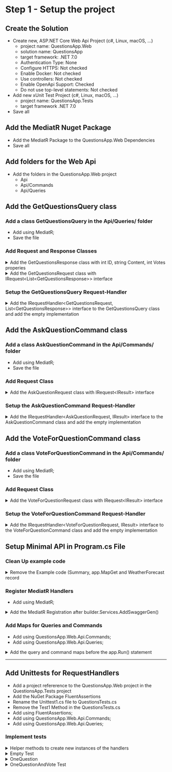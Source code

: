 # Step 1 - Setup the project

## Create the Solution

* Create new, ASP.NET Core Web Api Project (c#, Linux, macOS, ...)
  * project name: QuestionsApp.Web
  * solution name: QuestionsApp
  * target framework: .NET 7.0
  * Authentication Type: None
  * Configure HTTPS: Not checked
  * Enable Docker: Not checked
  * Use controllers: Not checked
  * Enable OpenApi Support: Checked
  * Do not use top-level statements: Not checked
* Add new xUnit Test Project (c#, Linux, macOS, ...)
  * project name: QuestionsApp.Tests
  * target framework .NET 7.0
* Save all

## Add the MediatR Nuget Package

* Add the MediatR Package to the QuestionsApp.Web Dependencies
* Save all

## Add folders for the Web Api

* Add the folders in the QuestionsApp.Web project
  * Api
  * Api/Commands
  * Api/Queries

## Add the GetQuestionsQuery class

### Add a class GetQuestionsQuery in the Api/Queries/ folder 

* Add using MediatR; 
* Save the file

### Add Request and Response Classes

<details><summary>Add the GetQuestionsResponse class with int ID, string Content, int Votes properies</summary>

~~~c#
public class GetQuestionsResponse
{
	public int ID { get; set; }
	public string Content { get; set; } = "";
	public int Votes { get; set; }
}
~~~
</details>


<details><summary>Add the GetQuestionsRequest class with IRequest&lt;List&lt;GetQuestionsResponse&gt&gt; interface</summary>

~~~c#
public class GetQuestionsRequest : IRequest<List<GetQuestionsResponse>>
{ }
~~~
</details>

### Setup the GetQuestionsQuery Request-Handler

<details><summary>Add the IRequestHandler&lt;GetQuestionsRequest, List&lt;GetQuestionsResponse&gt;&gt interface to the GetQuestionsQuery class and add the empty implementation</summary>

~~~c#
public class GetQuestionsQuery : IRequestHandler<GetQuestionsRequest, List<GetQuestionsResponse>>
{
	public Task<List<GetQuestionsResponse>> Handle(GetQuestionsRequest request, CancellationToken cancellationToken)
	{
		throw new NotImplementedException();
	}
}
~~~
</details>


## Add the AskQuestionCommand class

### Add a class AskQuestionCommand in the Api/Commands/ folder 

* Add using MediatR; 
* Save the file

### Add Request Class

<details><summary>Add the AskQuestionRequest class with IRequest&lt;IResult&gt; interface</summary>

~~~c#
public class AskQuestionRequest :IRequest<IResult>
{
	public string Content { get; set; } = "";
}
~~~
</details>

### Setup the AskQuestionCommand Request-Handler

<details><summary>Add the IRequestHandler&lt;AskQuestionRequest, IResult&gt interface to the AskQuestionCommand class and add the empty implementation</summary>

~~~c#
public class AskQuestionCommand : IRequestHandler<AskQuestionRequest, IResult>
{
	public Task<IResult> Handle(AskQuestionRequest request, CancellationToken cancellationToken)
	{
		throw new NotImplementedException();
	}
}
~~~
</details>

## Add the VoteForQuestionCommand class

### Add a class VoteForQuestionCommand in the Api/Commands/ folder 

* Add using MediatR; 
* Save the file

### Add Request Class

<details><summary>Add the VoteForQuestionRequest class with IRequest&lt;IResult&gt; interface</summary>

~~~c#
public class VoteForQuestionRequest : IRequest<IResult>
{
	public int QuestionID { get; set; }
}
~~~
</details>

### Setup the VoteForQuestionCommand Request-Handler

<details><summary>Add the IRequestHandler&lt;VoteForQuestionRequest, IResult&gt interface to the VoteForQuestionCommand class and add the empty implementation</summary>

~~~c#
public class VoteForQuestionCommand : IRequestHandler<VoteForQuestionRequest, IResult>
{
	public Task<IResult> Handle(VoteForQuestionRequest request, CancellationToken cancellationToken)
	{
		throw new NotImplementedException();
	}
}
~~~
</details>


## Setup Minimal API in Program.cs File

### Clean Up example code

<details><summary>Remove the Example code (Summary, app.MapGet and WeatherForecast record</summary>
 
~~~c#
// remove summaries
var summaries = new[]
{
    "Freezing", "Bracing", "Chilly", "Cool", "Mild", "Warm", "Balmy", "Hot", "Sweltering", "Scorching"
};

// remove MapGet
app.MapGet("/weatherforecast", () =>
{
    var forecast = Enumerable.Range(1, 5).Select(index =>
        new WeatherForecast
        (
            DateOnly.FromDateTime(DateTime.Now.AddDays(index)),
            Random.Shared.Next(-20, 55),
            summaries[Random.Shared.Next(summaries.Length)]
        ))
        .ToArray();
    return forecast;
});

// remove WeatherForecast
internal record WeatherForecast(DateOnly Date, int TemperatureC, string? Summary)
{
    public int TemperatureF => 32 + (int)(TemperatureC / 0.5556);
}
~~~
</details>

### Register MediatR Handlers

* Add using MediatR;

<details><summary>Add the MediatR Registration after builder.Services.AddSwaggerGen()</summary>

~~~c#
builder.Services.AddSwaggerGen();
// Register MediatR
builder.Services.AddMediatR(cfg => cfg.RegisterServicesFromAssemblyContaining<Program>());
~~~
</details>

### Add Maps for Queries and Commands

* Add using QuestionsApp.Web.Api.Commands;
* Add using QuestionsApp.Web.Api.Queries;

<details><summary>Add the query and command maps before the app.Run() statement </summary>
 
~~~c#
// Queries
app.MapGet("api/queries/questions", async (IMediator mediator) 
    => await mediator.Send(new GetQuestionsRequest()));

// Commands
app.MapPost("api/commands/questions/", async (IMediator mediator, string content) 
    => await mediator.Send(new AskQuestionRequest { Content = content }));

app.MapPost("api/commands/questions/{id:int}/vote", async (IMediator mediator, int id) 
    => await mediator.Send(new VoteForQuestionRequest { QuestionID = id }));

app.Run();
 ~~~
</details>

-----------------------


## Add Unittests for RequestHandlers

* Add a project refererence to the QuestionsApp.Web project in the QuestionsApp.Tests project
* Add the NuGet Package FluentAssertions
* Rename the Unittest1.cs file to QuestionsTests.cs
* Remove the Test1 Method in the QuestionsTests.cs
* Add using FluentAssertions;
* Add using QuestionsApp.Web.Api.Commands;
* Add using QuestionsApp.Web.Api.Queries;

### Implement tests 

<details><summary>Helper methods to create new instances of the handlers</summary>

~~~c#
private GetQuestionsQuery NewGetQuestionsQueryHandler => new();
private AskQuestionCommand NewAskQuestionCommandHandler => new();
private VoteForQuestionCommand NewVoteForQuestionCommandHandler => new();
~~~
</details>


<details><summary>Empty Test</summary>

~~~c#
[Fact]
public async void Empty()
{
	var response = await NewGetQuestionsQueryHandler.Handle(new GetQuestionsRequest(), default);
	response.Should().BeEmpty();
}
~~~
</details>

<details><summary>OneQuestion</summary>

~~~c#
[Fact]
public async void OneQuestion()
{
	var askResponse = await NewAskQuestionCommandHandler.Handle(new AskQuestionRequest { Content = "Dummy Question" }, default);
	askResponse.Should().NotBeNull();

	var response = await NewGetQuestionsQueryHandler.Handle(new GetQuestionsRequest(), default);
	response.Should().HaveCount(1);
}
~~~
</details>

<details><summary>OneQuestionAndVote Test</summary>

~~~c#
[Fact]
public async void OneQuestionAndVote()
{
	var askResponse = await NewAskQuestionCommandHandler.Handle(new AskQuestionRequest { Content = "Dummy Question" }, default);
	askResponse.Should().NotBeNull();

	var response = await NewGetQuestionsQueryHandler.Handle(new GetQuestionsRequest(), default);
	response.Should().HaveCount(1);
	response[0].Votes.Should().Be(0);

	var voteResponse = await NewVoteForQuestionCommandHandler.Handle(new VoteForQuestionRequest { QuestionID = response[0].ID }, default);
	voteResponse.Should().NotBeNull();

	response = await NewGetQuestionsQueryHandler.Handle(new GetQuestionsRequest(), default);
	response.Should().HaveCount(1);
	response[0].Votes.Should().Be(1);
}
~~~
</details>

